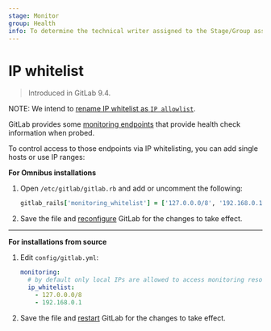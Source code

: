 ```yaml
---
stage: Monitor
group: Health
info: To determine the technical writer assigned to the Stage/Group associated with this page, see https://about.gitlab.com/handbook/engineering/ux/technical-writing/#assignments
---
```


# IP whitelist

> Introduced in GitLab 9.4.

NOTE:
We intend to [rename IP whitelist as `IP allowlist`](https://gitlab.com/gitlab-org/gitlab/-/issues/7554).

GitLab provides some [monitoring endpoints](../../user/admin_area/monitoring/health_check.md)
that provide health check information when probed.

To control access to those endpoints via IP whitelisting, you can add single
hosts or use IP ranges:

**For Omnibus installations**

1. Open `/etc/gitlab/gitlab.rb` and add or uncomment the following:

   ```ruby
   gitlab_rails['monitoring_whitelist'] = ['127.0.0.0/8', '192.168.0.1']
   ```

1. Save the file and [reconfigure](../restart_gitlab.md#omnibus-gitlab-reconfigure) GitLab for the changes to take effect.

---

**For installations from source**

1. Edit `config/gitlab.yml`:

   ```yaml
   monitoring:
     # by default only local IPs are allowed to access monitoring resources
     ip_whitelist:
       - 127.0.0.0/8
       - 192.168.0.1
   ```

1. Save the file and [restart](../restart_gitlab.md#installations-from-source) GitLab for the changes to take effect.
